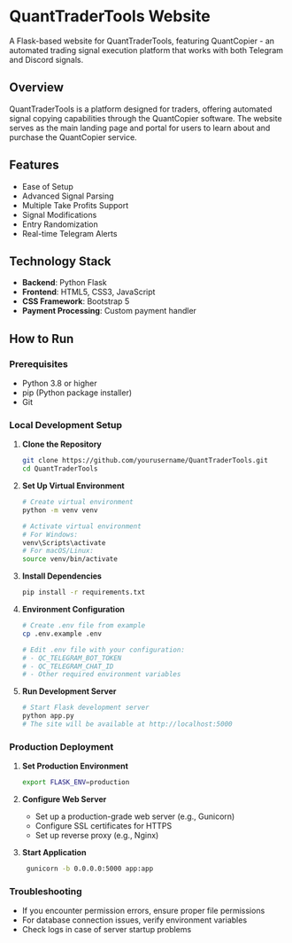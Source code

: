 # QuantTraderTools Website

A Flask-based website for QuantTraderTools, featuring QuantCopier - an automated trading signal execution platform that works with both Telegram and Discord signals.

## Overview

QuantTraderTools is a platform designed for traders, offering automated signal copying capabilities through the QuantCopier software. The website serves as the main landing page and portal for users to learn about and purchase the QuantCopier service.

## Features

- Ease of Setup
- Advanced Signal Parsing
- Multiple Take Profits Support
- Signal Modifications
- Entry Randomization
- Real-time Telegram Alerts

## Technology Stack

- **Backend**: Python Flask
- **Frontend**: HTML5, CSS3, JavaScript
- **CSS Framework**: Bootstrap 5
- **Payment Processing**: Custom payment handler

## How to Run

### Prerequisites
- Python 3.8 or higher
- pip (Python package installer)
- Git

### Local Development Setup

1. **Clone the Repository**
   ```bash
   git clone https://github.com/yourusername/QuantTraderTools.git
   cd QuantTraderTools
   ```

2. **Set Up Virtual Environment**
   ```bash
   # Create virtual environment
   python -m venv venv

   # Activate virtual environment
   # For Windows:
   venv\Scripts\activate
   # For macOS/Linux:
   source venv/bin/activate
   ```

3. **Install Dependencies**
   ```bash
   pip install -r requirements.txt
   ```

4. **Environment Configuration**
   ```bash
   # Create .env file from example
   cp .env.example .env

   # Edit .env file with your configuration:
   # - QC_TELEGRAM_BOT_TOKEN
   # - QC_TELEGRAM_CHAT_ID
   # - Other required environment variables
   ```

5. **Run Development Server**
   ```bash
   # Start Flask development server
   python app.py
   # The site will be available at http://localhost:5000
   ```

### Production Deployment

1. **Set Production Environment**
   ```bash
   export FLASK_ENV=production
   ```

2. **Configure Web Server**
   - Set up a production-grade web server (e.g., Gunicorn)
   - Configure SSL certificates for HTTPS
   - Set up reverse proxy (e.g., Nginx)

3. **Start Application**
   ```bash
    gunicorn -b 0.0.0.0:5000 app:app
   ```

### Troubleshooting

- If you encounter permission errors, ensure proper file permissions
- For database connection issues, verify environment variables
- Check logs in case of server startup problems
